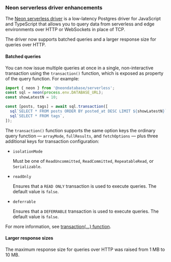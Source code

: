 ### Neon serverless driver enhancements

The [Neon serverless driver](/docs/serverless/serverless-driver) is a low-latency Postgres driver for JavaScript and TypeScript that allows you to query data from serverless and edge environments over HTTP or WebSockets in place of TCP.

The driver now supports batched queries and a larger response size for queries over HTTP.

#### Batched queries

You can now issue multiple queries at once in a single, non-interactive transaction using the `transaction()` function, which is exposed as property of the query function. For example:

```javascript
import { neon } from '@neondatabase/serverless';
const sql = neon(process.env.DATABASE_URL);
const showLatestN = 10;

const [posts, tags] = await sql.transaction([
  sql`SELECT * FROM posts ORDER BY posted_at DESC LIMIT ${showLatestN}`,
  sql`SELECT * FROM tags`,
]);
```

The `transaction()` function supports the same option keys the ordinary query function — `arrayMode`, `fullResults`, and `fetchOptions` — plus three additional keys for transaction configuration:

- `isolationMode`

  Must be one of `ReadUncommitted`, `ReadCommitted`, `RepeatableRead`, or `Serializable`.

- `readOnly`
  
  Ensures that a `READ ONLY` transaction is used to execute queries. The default value is `false`.

- `deferrable`

  Ensures that a `DEFERRABLE` transaction is used to execute queries.  The default value is `false`.

For more information, see [transaction(...) function](https://github.com/neondatabase/serverless/blob/main/CONFIG.md#transaction-function).

#### Larger response sizes

The maximum response size for queries over HTTP was raised from 1 MB to 10 MB.
